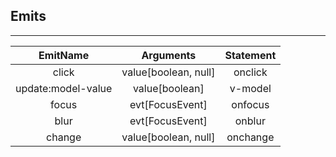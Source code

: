 ## Emits

---
| EmitName | Arguments | Statement |
|:------------:|:--------------:|:---------------:|
|    click     |     value[boolean, null]      | onclick  |
| update:model-value     |     value[boolean]      | v-model           |
|    focus     |     evt[FocusEvent] | onfocus |
|    blur      |     evt[FocusEvent] | onblur |
|    change    |     value[boolean, null]  | onchange |